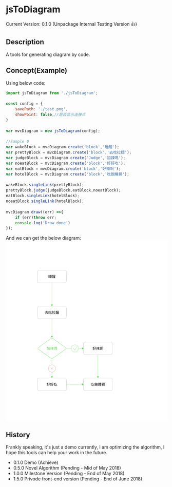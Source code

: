 # jsToDiagram

Current Version: 0.1.0 (Unpackage Internal Testing Version :+1:)

## Description

A tools for generating diagram by code.

## Concept(Example)

Using below code:
```javascript
import jsToDiagram from './jsToDiagram'; 

const config = {
	savePath: './test.png',
	showPoint: false,//是否显示连接点
}

var mvcDiagram = new jsToDiagram(config);

//Sample 0
var wakeBlock = mvcDiagram.create('block','睡醒');
var prettyBlock = mvcDiagram.create('block','去吃拉麵');
var judgeBlock = mvcDiagram.create('Judge','加辣嗎');
var noeatBlock = mvcDiagram.create('block','好好吃');
var eatBlock = mvcDiagram.create('block','好辣啊');
var hotelBlock = mvcDiagram.create('block','吃飽睡覺');

wakeBlock.singleLink(prettyBlock);
prettyBlock.judge(judgeBlock,eatBlock,noeatBlock);
eatBlock.singleLink(hotelBlock);
noeatBlock.singleLink(hotelBlock);

mvcDiagram.draw((err) =>{
	if (err)throw err;
	console.log('Draw done')
});
```
And we can get the below diagram:
![](./doc/test.png)

## History

Frankly speaking, it's just a demo currently, 
I am optimizing the algorithm, I hope this tools can help your work in the future.

- 0.1.0 Demo (Achieve)
- 0.5.0 Novel Algorithm (Pending - Mid of May 2018)
- 1.0.0 Milestone Version (Pending - End of May 2018)
- 1.5.0 Privode front-end version (Pending - End of June 2018)

